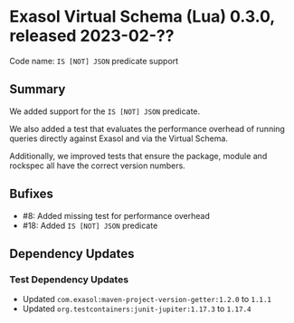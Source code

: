 # Exasol Virtual Schema (Lua) 0.3.0, released 2023-02-??

Code name: `IS [NOT] JSON` predicate support

## Summary

We added support for the `IS [NOT] JSON` predicate.

We also added a test that evaluates the performance overhead of running queries directly against Exasol and via the Virtual Schema. 

Additionally, we improved tests that ensure the package, module and rockspec all have the correct version numbers.

## Bufixes

* #8: Added missing test for performance overhead
* #18: Added `IS [NOT] JSON` predicate

## Dependency Updates

### Test Dependency Updates

* Updated `com.exasol:maven-project-version-getter:1.2.0` to `1.1.1`
* Updated `org.testcontainers:junit-jupiter:1.17.3` to `1.17.4`
